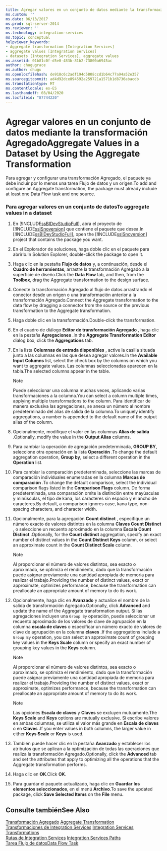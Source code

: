 ```yaml
---
title: Agregar valores en un conjunto de datos mediante la transformación Agregado | Microsoft Docs
ms.custom: ''
ms.date: 06/13/2017
ms.prod: sql-server-2014
ms.reviewer: ''
ms.technology: integration-services
ms.topic: conceptual
helpviewer_keywords:
- Aggregate transformation [Integration Services]
- aggregate values [Integration Services]
- datasets [Integration Services], aggregate values
ms.assetid: 01b81c0f-d5e0-483b-81b2-73800a6945ac
author: chugugrace
ms.author: chugu
ms.openlocfilehash: de918c6c2adf194d5808ccd1b64c77a94a52e357
ms.sourcegitcommit: ad4d92dce894592a259721a1571b1d8736abacdb
ms.translationtype: MT
ms.contentlocale: es-ES
ms.lasthandoff: 08/04/2020
ms.locfileid: "87744220"
---
```

# <a name="aggregate-values-in-a-dataset-by-using-the-aggregate-transformation"></a><span data-ttu-id="1fd75-102">Agregar valores en un conjunto de datos mediante la transformación Agregado</span><span class="sxs-lookup"><span data-stu-id="1fd75-102">Aggregate Values in a Dataset by Using the Aggregate Transformation</span></span>
  <span data-ttu-id="1fd75-103">Para agregar y configurar una transformación Agregado, el paquete ya debe incluir por lo menos una tarea Flujo de datos y un origen.</span><span class="sxs-lookup"><span data-stu-id="1fd75-103">To add and configure an Aggregate transformation, the package must already include at least one Data Flow task and one source.</span></span>  
  
### <a name="to-aggregate-values-in-a-dataset"></a><span data-ttu-id="1fd75-104">Para agregar valores en un conjunto de datos</span><span class="sxs-lookup"><span data-stu-id="1fd75-104">To aggregate values in a dataset</span></span>  
  
1.  <span data-ttu-id="1fd75-105">En [!INCLUDE[ssBIDevStudioFull](../../../includes/ssbidevstudiofull-md.md)], abra el proyecto de [!INCLUDE[ssISnoversion](../../../includes/ssisnoversion-md.md)] que contiene el paquete que desea.</span><span class="sxs-lookup"><span data-stu-id="1fd75-105">In [!INCLUDE[ssBIDevStudioFull](../../../includes/ssbidevstudiofull-md.md)], open the [!INCLUDE[ssISnoversion](../../../includes/ssisnoversion-md.md)] project that contains the package you want.</span></span>  
  
2.  <span data-ttu-id="1fd75-106">En el Explorador de soluciones, haga doble clic en el paquete para abrirlo.</span><span class="sxs-lookup"><span data-stu-id="1fd75-106">In Solution Explorer, double-click the package to open it.</span></span>  
  
3.  <span data-ttu-id="1fd75-107">Haga clic en la pestaña **Flujo de datos** y, a continuación, desde el **Cuadro de herramientas**, arrastre la transformación Agregado a la superficie de diseño.</span><span class="sxs-lookup"><span data-stu-id="1fd75-107">Click the **Data Flow** tab, and then, from the **Toolbox**, drag the Aggregate transformation to the design surface.</span></span>  
  
4.  <span data-ttu-id="1fd75-108">Conecte la transformación Agregado al flujo de datos arrastrando el conector desde un origen o una transformación anterior a la transformación Agregado.</span><span class="sxs-lookup"><span data-stu-id="1fd75-108">Connect the Aggregate transformation to the data flow by dragging a connector from the source or the previous transformation to the Aggregate transformation.</span></span>  
  
5.  <span data-ttu-id="1fd75-109">Haga doble clic en la transformación.</span><span class="sxs-lookup"><span data-stu-id="1fd75-109">Double-click the transformation.</span></span>  
  
6.  <span data-ttu-id="1fd75-110">En el cuadro de diálogo **Editor de transformación Agregado** , haga clic en la pestaña **Agregaciones** .</span><span class="sxs-lookup"><span data-stu-id="1fd75-110">In the **Aggregate Transformation Editor** dialog box, click the **Aggregations** tab.</span></span>  
  
7.  <span data-ttu-id="1fd75-111">En la lista **Columnas de entrada disponibles** , active la casilla situada junto a las columnas en las que desea agregar valores.</span><span class="sxs-lookup"><span data-stu-id="1fd75-111">In the **Available Input Columns** list, select the check box by the columns on which you want to aggregate values.</span></span> <span data-ttu-id="1fd75-112">Las columnas seleccionadas aparecen en la tabla.</span><span class="sxs-lookup"><span data-stu-id="1fd75-112">The selected columns appear in the table.</span></span>  
  
    > [!NOTE]  
    >  <span data-ttu-id="1fd75-113">Puede seleccionar una columna muchas veces, aplicando varias transformaciones a la columna.</span><span class="sxs-lookup"><span data-stu-id="1fd75-113">You can select a column multiple times, applying multiple transformations to the column.</span></span> <span data-ttu-id="1fd75-114">Para identificar de manera exclusiva las agregaciones, se anexa un número al nombre predeterminado del alias de salida de la columna.</span><span class="sxs-lookup"><span data-stu-id="1fd75-114">To uniquely identify aggregations, a number is appended to the default name of the output alias of the column.</span></span>  
  
8.  <span data-ttu-id="1fd75-115">Opcionalmente, modifique el valor en las columnas **Alias de salida** .</span><span class="sxs-lookup"><span data-stu-id="1fd75-115">Optionally, modify the value in the **Output Alias** columns.</span></span>  
  
9. <span data-ttu-id="1fd75-116">Para cambiar la operación de agregación predeterminada, **GROUP BY**, seleccione otra operación en la lista **Operación** .</span><span class="sxs-lookup"><span data-stu-id="1fd75-116">To change the default aggregation operation, **Group by**, select a different operation in the **Operation** list.</span></span>  
  
10. <span data-ttu-id="1fd75-117">Para cambiar la comparación predeterminada, seleccione las marcas de comparación individuales enumeradas en la columna **Marcas de comparación** .</span><span class="sxs-lookup"><span data-stu-id="1fd75-117">To change the default comparison, select the individual comparison flags listed in the **Comparison Flags** column.</span></span> <span data-ttu-id="1fd75-118">De forma predeterminada, una comparación omite la distinción entre mayúsculas y minúsculas, el tipo de kana, los caracteres sin espacio y el ancho de caracteres.</span><span class="sxs-lookup"><span data-stu-id="1fd75-118">By default, a comparison ignores case, kana type, non-spacing characters, and character width.</span></span>  
  
11. <span data-ttu-id="1fd75-119">Opcionalmente, para la agregación **Count distinct** , especifique un número exacto de valores distintos en la columna **Claves Count Distinct** , o seleccione un recuento aproximado en la columna **Escala Count Distinct** .</span><span class="sxs-lookup"><span data-stu-id="1fd75-119">Optionally, for the **Count distinct** aggregation, specify an exact number of distinct values in the **Count Distinct Keys** column, or select an approximate count in the **Count Distinct Scale** column.</span></span>  
  
    > [!NOTE]  
    >  <span data-ttu-id="1fd75-120">Al proporcionar el número de valores distintos, sea exacto o aproximado, se optimiza el rendimiento, dado que la transformación puede asignar previamente una cantidad apropiada de memoria para realizar el trabajo.</span><span class="sxs-lookup"><span data-stu-id="1fd75-120">Providing the number of distinct values, exact or approximate, optimizes performance, because the transformation can preallocate an appropriate amount of memory to do its work.</span></span>  
  
12. <span data-ttu-id="1fd75-121">Opcionalmente, haga clic en **Avanzado** y actualice el nombre de la salida de transformación Agregado.</span><span class="sxs-lookup"><span data-stu-id="1fd75-121">Optionally, click **Advanced** and update the name of the Aggregate transformation output.</span></span> <span data-ttu-id="1fd75-122">Si las agregaciones incluyen una `Group By` operación, puede seleccionar un recuento aproximado de los valores de clave de agrupación en la columna **escala de claves** o especificar un número exacto de valores de clave de agrupación en la columna **claves** .</span><span class="sxs-lookup"><span data-stu-id="1fd75-122">If the aggregations include a `Group By` operation, you can select an approximate count of grouping key values in the **Keys Scale** column or specify an exact number of grouping key values in the **Keys** column.</span></span>  
  
    > [!NOTE]  
    >  <span data-ttu-id="1fd75-123">Al proporcionar el número de valores distintos, sea exacto o aproximado, se optimiza el rendimiento, dado que la transformación puede asignar previamente una cantidad apropiada de memoria para realizar el trabajo.</span><span class="sxs-lookup"><span data-stu-id="1fd75-123">Providing the number of distinct values, exact or approximate, optimizes performance, because the transformation can preallocate an appropriate amount of memory to do its work.</span></span>  
  
    > [!NOTE]  
    >  <span data-ttu-id="1fd75-124">Las opciones **Escala de claves** y **Claves** se excluyen mutuamente.</span><span class="sxs-lookup"><span data-stu-id="1fd75-124">The **Keys Scale** and **Keys** options are mutually exclusive.</span></span> <span data-ttu-id="1fd75-125">Si escribe valores en ambas columnas, se utiliza el valor más grande en **Escala de claves** o en **Claves** .</span><span class="sxs-lookup"><span data-stu-id="1fd75-125">If you enter values in both columns, the larger value in either **Keys Scale** or **Keys** is used.</span></span>  
  
13. <span data-ttu-id="1fd75-126">También puede hacer clic en la pestaña **Avanzado** y establecer los atributos que se aplican a la optimización de todas las operaciones que realiza la transformación Agregado.</span><span class="sxs-lookup"><span data-stu-id="1fd75-126">Optionally, click the **Advanced** tab and set the attributes that apply to optimizing all the operations that the Aggregate transformation performs.</span></span>  
  
14. <span data-ttu-id="1fd75-127">Haga clic en **OK**.</span><span class="sxs-lookup"><span data-stu-id="1fd75-127">Click **OK**.</span></span>  
  
15. <span data-ttu-id="1fd75-128">Para guardar el paquete actualizado, haga clic en **Guardar los elementos seleccionados**, en el menú **Archivo**.</span><span class="sxs-lookup"><span data-stu-id="1fd75-128">To save the updated package, click **Save Selected Items** on the **File** menu.</span></span>  
  
## <a name="see-also"></a><span data-ttu-id="1fd75-129">Consulte también</span><span class="sxs-lookup"><span data-stu-id="1fd75-129">See Also</span></span>  
 <span data-ttu-id="1fd75-130">[Transformación Agregado](aggregate-transformation.md) </span><span class="sxs-lookup"><span data-stu-id="1fd75-130">[Aggregate Transformation](aggregate-transformation.md) </span></span>  
 <span data-ttu-id="1fd75-131">[Transformaciones de Integration Services](integration-services-transformations.md) </span><span class="sxs-lookup"><span data-stu-id="1fd75-131">[Integration Services Transformations](integration-services-transformations.md) </span></span>  
 <span data-ttu-id="1fd75-132">[Rutas de Integration Services](../integration-services-paths.md) </span><span class="sxs-lookup"><span data-stu-id="1fd75-132">[Integration Services Paths](../integration-services-paths.md) </span></span>  
 [<span data-ttu-id="1fd75-133">Tarea Flujo de datos</span><span class="sxs-lookup"><span data-stu-id="1fd75-133">Data Flow Task</span></span>](../../control-flow/data-flow-task.md)  
  
  
